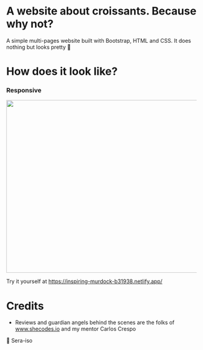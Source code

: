 # A website about croissants. Because why not?

A simple multi-pages website built with Bootstrap, HTML and CSS. It does nothing but looks pretty 🥐    

# How does it look like?

### Responsive

<img src="https://user-images.githubusercontent.com/74925057/111837988-f9413800-88f8-11eb-83ca-94a356866e78.gif" width="800" height="458">

Try it yourself at https://inspiring-murdock-b31938.netlify.app/

# Credits

* Reviews and guardian angels behind the scenes are the folks of www.shecodes.io and my mentor Carlos Crespo



:rocket: 
Sera-iso

